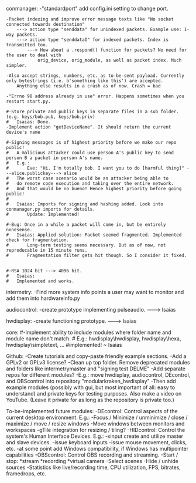 conmanager:
    -"standardport" add config.ini setting to change port.

	-Packet indexing and improve error message texts like "No socket connected towards destination"
    	---> action type "senddata" for unindexed packets. Example use: 1-way packets.
    	---> action type "senddataI" for indexed packets. Index is transmitted too.
			---> How about a .respond() function for packets? No need for the user to deal with
				orig_device, orig_module, as well as packet index. Much simpler.
	
	-Also accept strings, numbers, etc. as to-be-sent payload. Currently only bytestrings (i.e. b'something like this') are accepted.
		Anything else results in a crash as of now. Crash = bad

	-"Errno 98 address already in use" error. Happens sometimes when you restart start.py.

	#-Store private and public keys in separate files in a sub folder. (e.g. keys/bob.pub, keys/bob.priv)
	#	Isaias: Done.
	-Implement action "getDeviceName". It should return the current device's name

    #-Signing messages is of highest priority before we make our repo public!
	#	A malicious attacker could use person A's public key to send person B a packet in person A's name.
	#	E.g.:
	#		Eve: "Hi. I'm totally bob. I want you to do [harmful thing]" ---alice.publickey---> alice
	#	The worst case scenario would be an attacker being able to
	#	do remote code execution and taking over the entire network.
	#	And that would be no bueno! Hence highest priority before going public!
	#
	#	Isaias: Imports for signing and hashing added. Look into conmanager.py imports for details.
	#		Update: Implemented!
	
	#-Bug: Once in a while a packet will come in, but be entirely nonesense.
	#	Isaias: Applied solution: Packet seemed fragmented. Implemented check for fragmentation.
	#		Long-term testing seems necessary. But as of now, not reproducable in 15 minute runs.
	#		Fragmentation filter gets hit though. So I consider it fixed.
		
	
	#-RSA 1024 bit ---> 4096 bit.
	#	Isaias:
	#	Implemented and works.



intermetry:
	-Find more system info points a user may want to monitor and add them into hardwareinfo.py

audiocontrol:
	-create prototype implementing pulseaudio. ---> Isaias

hwdisplay:
	-create functioning prototype. ---> Isaias

core:
	#-Implement ability to include modules where folder name and module name don't match.
	#	E.g.: hwdisplay\hwdisplay, hwdisplay\hexa, hwdisplay\simpletext, ...
	#implemented! ~ Isaias


Github:
	-Create tutorials and copy-paste friendly example sections.
	-Add a GPLv2 or GPLv3 license?
	-Clean up top folder. Remove deprecated modules and folders like intermetrymaster and "signing test DELME"
	-Add separate repos for different modules?
		-E.g.: move hwdisplay, audiocontrol, DEcontrol, and OBScontrol into repository "modularkraken_hwdisplay"
		-Then add example modules (possibly with gui, but most important of all: easy to understand) and private keys for testing purposes.
			Also make a video on YouTube. (Leave it private for as long as the repository is private too.)

	

To-be-implemented future modules:
	-DEcontrol:
		Control aspects of the current desktop environment. E.g.:
			-Focus / Minimize / unminimize / close / maximize / move / resize windows
			-Move windows between monitors and workspaces
			-gTile integration for resizing / tiling?
	-HIDcontrol:
		Control the system's Human Interface Devices. E.g.:
			-xinput create and utilize master and slave devices.
			-issue keyboard inputs
			-issue mouse movement, clicks, etc.
			-at some point add Windows compatibility, if Windows has multipointer capabilities
	-OBScontrol:
		Control OBS recording and streaming.
			-Start / stop:
				*stream
				*recording
				*virtual camera
			-Select scenes
			-Hide / unhide sources
			-Statistics like live/recording time, CPU utilization, FPS, bitrates, framedrops, etc.
